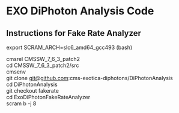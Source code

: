 # EXO DiPhoton Analysis Code

## Instructions for Fake Rate Analyzer

export SCRAM_ARCH=slc6_amd64_gcc493 (bash)

cmsrel CMSSW_7_6_3_patch2  
cd CMSSW_7_6_3_patch2/src  
cmsenv  
git clone git@github.com:cms-exotica-diphotons/DiPhotonAnalysis  
cd DiPhotonAnalysis  
git checkout fakerate  
cd ExoDiPhotonFakeRateAnalyzer  
scram b -j 8  
